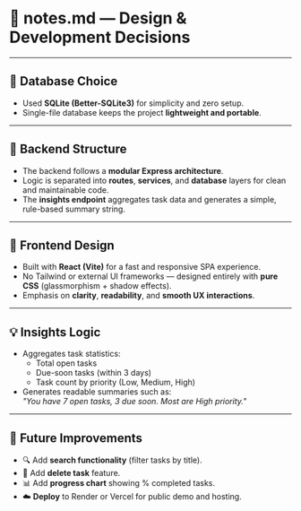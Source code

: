 # 📝 notes.md — Design & Development Decisions

---

## 🧱 Database Choice

- Used **SQLite (Better-SQLite3)** for simplicity and zero setup.
- Single-file database keeps the project **lightweight and portable**.

---

## 🧩 Backend Structure

- The backend follows a **modular Express architecture**.
- Logic is separated into **routes**, **services**, and **database** layers for clean and maintainable code.
- The **insights endpoint** aggregates task data and generates a simple, rule-based summary string.

---

## 🎨 Frontend Design

- Built with **React (Vite)** for a fast and responsive SPA experience.
- No Tailwind or external UI frameworks — designed entirely with **pure CSS** (glassmorphism + shadow effects).
- Emphasis on **clarity**, **readability**, and **smooth UX interactions**.

---

## 💡 Insights Logic

- Aggregates task statistics:
  - Total open tasks
  - Due-soon tasks (within 3 days)
  - Task count by priority (Low, Medium, High)
- Generates readable summaries such as:  
  _"You have 7 open tasks, 3 due soon. Most are High priority."_

---

## 🧠 Future Improvements

- 🔍 Add **search functionality** (filter tasks by title).
- 🧾 Add **delete task** feature.
- 📊 Add **progress chart** showing % completed tasks.
- ☁️ **Deploy** to Render or Vercel for public demo and hosting.
